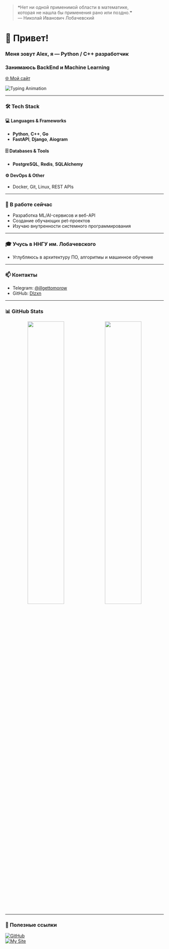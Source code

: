 > ❝Нет ни одной применимой области в математике,  
> которая не нашла бы применения рано или поздно.❞  
> — Николай Иванович Лобачевский

# 👋 Привет!  
### Меня зовут **Alex**, я — Python / C++ разработчик  
### Занимаюсь **BackEnd** и **Machine Learning**

[🌐 Мой сайт](http://dlzxndev.ru/)

![Typing Animation](https://readme-typing-svg.demolab.com?font=Fira+Code&weight=500&size=22&pause=1000&color=0D6EFD&width=600&center=true&lines=Hi+there!+I+am+Alex.;Backend+%2B+ML+Developer.;C%2B%2B+%2F+Python+engineer.;Learning+at+UNN+Lobachevsky.;Let%27s+build+something+great+%F0%9F%92%AA)

---

### 🛠️ Tech Stack  
#### 💻 Languages & Frameworks  
- **Python**, **C++**, **Go**
- **FastAPI**, **Django**, **Aiogram**
  
#### 🗄️ Databases & Tools  
- **PostgreSQL**, **Redis**, **SQLAlchemy**

#### ⚙️ DevOps & Other  
- Docker, Git, Linux, REST APIs

---

### 🔭 В работе сейчас  
- Разработка ML/AI-сервисов и веб-API  
- Создание обучающих pet-проектов  
- Изучаю внутренности системного программирования

---

### 🎓 Учусь в ННГУ им. Лобачевского  
- Углубляюсь в архитектуру ПО, алгоритмы и машинное обучение  

---

### 📫 Контакты  
- Telegram: [@illgettomorow](https://t.me/illgettomorow)  
- GitHub: [Dlzxn](https://github.com/Dlzxn)  

---

### 📊 GitHub Stats  
<p align="center">
  <img src="https://github-readme-stats.vercel.app/api?username=Dlzxn&show_icons=true&theme=radical" width="48%"/>
  <img src="https://github-readme-stats.vercel.app/api/top-langs/?username=Dlzxn&layout=compact&theme=radical" width="48%"/>
</p>

---

### 🔗 Полезные ссылки  
[![GitHub](https://img.shields.io/badge/GitHub-181717?style=for-the-badge&logo=github&logoColor=white)](https://github.com/Dlzxn)  
[![My Site](https://img.shields.io/badge/Site-dlzxndev.ru-blue?style=for-the-badge&logo=vercel)](http://dlzxndev.ru/)
